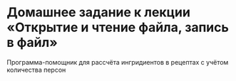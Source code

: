 # Домашнее задание к лекции «Открытие и чтение файла, запись в файл»
Программа-помощник для рассчёта ингридиентов в рецептах с учётом количества персон